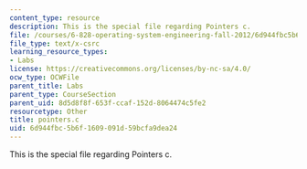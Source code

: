 ```yaml
---
content_type: resource
description: This is the special file regarding Pointers c.
file: /courses/6-828-operating-system-engineering-fall-2012/6d944fbc5b6f1609091d59bcfa9dea24_pointers.c
file_type: text/x-csrc
learning_resource_types:
- Labs
license: https://creativecommons.org/licenses/by-nc-sa/4.0/
ocw_type: OCWFile
parent_title: Labs
parent_type: CourseSection
parent_uid: 8d5d8f8f-653f-ccaf-152d-8064474c5fe2
resourcetype: Other
title: pointers.c
uid: 6d944fbc-5b6f-1609-091d-59bcfa9dea24
---
```

This is the special file regarding Pointers c.